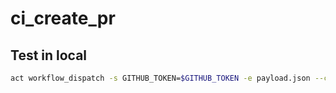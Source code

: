 # ci_create_pr

## Test in local

```bash
act workflow_dispatch -s GITHUB_TOKEN=$GITHUB_TOKEN -e payload.json --container-architecture linux/amd64
```
